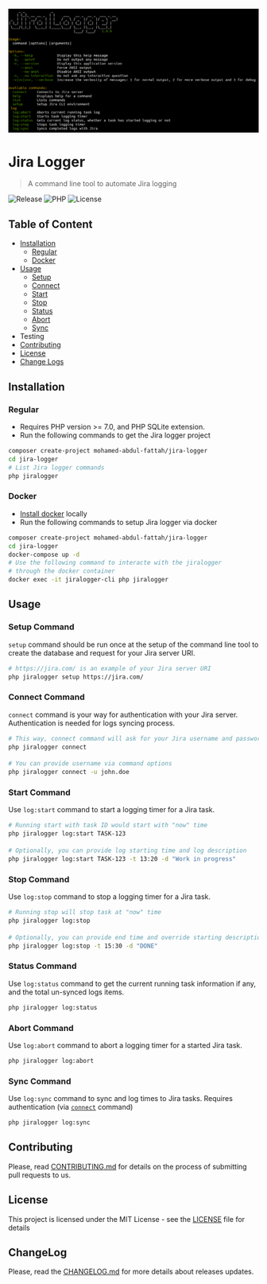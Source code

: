 ![Overview](jiralogger.png)
# Jira Logger
>A command line tool to automate Jira logging

![Release](https://img.shields.io/badge/release-1.0.0-blue.svg)
![PHP](https://img.shields.io/badge/php-^7.0-green)
![License](https://img.shields.io/badge/license-MIT-yellowgreen.svg)
## Table of Content
* [Installation](#installation)
    * [Regular](#regular)
    * [Docker](#docker)
* [Usage](#usage)
    * [Setup](#setup-command)
    * [Connect](#connect-command)
    * [Start](#start-command)
    * [Stop](#stop-command)
    * [Status](#status-command)
    * [Abort](#abort-command)
    * [Sync](#sync-command)
* Testing
* [Contributing](#contributing)
* [License](#license)
* [Change Logs](#changelog)

## Installation
### Regular
- Requires PHP version >= 7.0, and PHP SQLite extension.  
- Run the following commands to get the Jira logger project
```bash
composer create-project mohamed-abdul-fattah/jira-logger
cd jira-logger
# List Jira logger commands
php jiralogger
```

### Docker
- [Install docker](https://docs.docker.com/install/) locally
- Run the following commands to setup Jira logger via docker
```bash
composer create-project mohamed-abdul-fattah/jira-logger
cd jira-logger
docker-compose up -d
# Use the following command to interacte with the jiralogger
# through the docker container
docker exec -it jiralogger-cli php jiralogger
```

## Usage
### Setup Command
`setup` command should be run once at the setup of the command line tool 
to create the database and request for your Jira server URI.
```bash
# https://jira.com/ is an example of your Jira server URI
php jiralogger setup https://jira.com/
```

### Connect Command
`connect` command is your way for authentication with your Jira server. 
Authentication is needed for logs syncing process.
```bash
# This way, connect command will ask for your Jira username and password
php jiralogger connect

# You can provide username via command options
php jiralogger connect -u john.doe
```

### Start Command
Use `log:start` command to start a logging timer for a Jira task.
```bash
# Running start with task ID would start with "now" time
php jiralogger log:start TASK-123

# Optionally, you can provide log starting time and log description
php jiralogger log:start TASK-123 -t 13:20 -d "Work in progress"
```

### Stop Command
Use `log:stop` command to stop a logging timer for a Jira task.
```bash
# Running stop will stop task at "now" time
php jiralogger log:stop

# Optionally, you can provide end time and override starting description
php jiralogger log:stop -t 15:30 -d "DONE"
```

### Status Command
Use `log:status` command to get the current running task information if any,
and the total un-synced logs items.
```bash
php jiralogger log:status
```

### Abort Command
Use `log:abort` command to abort a logging timer for a started Jira task.
```bash
php jiralogger log:abort
```

### Sync Command
Use `log:sync` command to sync and log times to Jira tasks. 
Requires authentication (via [`connect`](#connect-command) command)
```bash
php jiralogger log:sync
```

## Contributing
Please, read [CONTRIBUTING.md](/CONTRIBUTING.md) for details on the process of submitting pull requests to us.

## License
This project is licensed under the MIT License - see the [LICENSE](/LICENSE) file for details

## ChangeLog
Please, read the [CHANGELOG.md](/CHANGELOG.md) for more details about releases updates.
